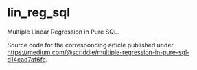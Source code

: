 # lin_reg_sql
Multiple Linear Regression in Pure SQL.

Source code for the corresponding article published under https://medium.com/@scriddie/multiple-regression-in-pure-sql-d14cad7af6fc.
